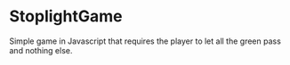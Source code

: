 # StoplightGame
Simple game in Javascript that requires the player to let all the green pass and nothing else.
